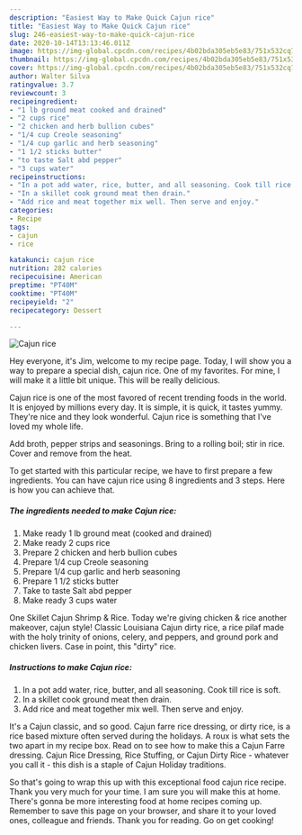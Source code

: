 ```yaml
---
description: "Easiest Way to Make Quick Cajun rice"
title: "Easiest Way to Make Quick Cajun rice"
slug: 246-easiest-way-to-make-quick-cajun-rice
date: 2020-10-14T13:13:46.011Z
image: https://img-global.cpcdn.com/recipes/4b02bda305eb5e83/751x532cq70/cajun-rice-recipe-main-photo.jpg
thumbnail: https://img-global.cpcdn.com/recipes/4b02bda305eb5e83/751x532cq70/cajun-rice-recipe-main-photo.jpg
cover: https://img-global.cpcdn.com/recipes/4b02bda305eb5e83/751x532cq70/cajun-rice-recipe-main-photo.jpg
author: Walter Silva
ratingvalue: 3.7
reviewcount: 3
recipeingredient:
- "1 lb ground meat cooked and drained"
- "2 cups rice"
- "2 chicken and herb bullion cubes"
- "1/4 cup Creole seasoning"
- "1/4 cup garlic and herb seasoning"
- "1 1/2 sticks butter"
- "to taste Salt abd pepper"
- "3 cups water"
recipeinstructions:
- "In a pot add water, rice, butter, and all seasoning. Cook till rice is soft."
- "In a skillet cook ground meat then drain."
- "Add rice and meat together mix well. Then serve and enjoy."
categories:
- Recipe
tags:
- cajun
- rice

katakunci: cajun rice 
nutrition: 282 calories
recipecuisine: American
preptime: "PT40M"
cooktime: "PT40M"
recipeyield: "2"
recipecategory: Dessert

---
```



![Cajun rice](https://img-global.cpcdn.com/recipes/4b02bda305eb5e83/751x532cq70/cajun-rice-recipe-main-photo.jpg)

Hey everyone, it's Jim, welcome to my recipe page. Today, I will show you a way to prepare a special dish, cajun rice. One of my favorites. For mine, I will make it a little bit unique. This will be really delicious.

Cajun rice is one of the most favored of recent trending foods in the world. It is enjoyed by millions every day. It is simple, it is quick, it tastes yummy. They're nice and they look wonderful. Cajun rice is something that I've loved my whole life.

Add broth, pepper strips and seasonings. Bring to a rolling boil; stir in rice. Cover and remove from the heat.


To get started with this particular recipe, we have to first prepare a few ingredients. You can have cajun rice using 8 ingredients and 3 steps. Here is how you can achieve that.

<!--inarticleads1-->

##### The ingredients needed to make Cajun rice:

1. Make ready 1 lb ground meat (cooked and drained)
1. Make ready 2 cups rice
1. Prepare 2 chicken and herb bullion cubes
1. Prepare 1/4 cup Creole seasoning
1. Prepare 1/4 cup garlic and herb seasoning
1. Prepare 1 1/2 sticks butter
1. Take to taste Salt abd pepper
1. Make ready 3 cups water


One Skillet Cajun Shrimp &amp; Rice. Today we&#39;re giving chicken &amp; rice another makeover, cajun style! Classic Louisiana Cajun dirty rice, a rice pilaf made with the holy trinity of onions, celery, and peppers, and ground pork and chicken livers. Case in point, this &#34;dirty&#34; rice. 

<!--inarticleads2-->

##### Instructions to make Cajun rice:

1. In a pot add water, rice, butter, and all seasoning. Cook till rice is soft.
1. In a skillet cook ground meat then drain.
1. Add rice and meat together mix well. Then serve and enjoy.


It&#39;s a Cajun classic, and so good. Cajun farre rice dressing, or dirty rice, is a rice based mixture often served during the holidays. A roux is what sets the two apart in my recipe box. Read on to see how to make this a Cajun Farre dressing. Cajun Rice Dressing, Rice Stuffing, or Cajun Dirty Rice - whatever you call it - this dish is a staple of Cajun Holiday traditions. 

So that's going to wrap this up with this exceptional food cajun rice recipe. Thank you very much for your time. I am sure you will make this at home. There's gonna be more interesting food at home recipes coming up. Remember to save this page on your browser, and share it to your loved ones, colleague and friends. Thank you for reading. Go on get cooking!
